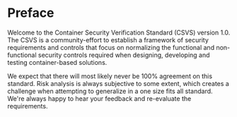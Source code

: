 # Preface

Welcome to the Container Security Verification Standard (CSVS) version 1.0. The CSVS is a community-effort to establish a framework of security requirements and controls that focus on normalizing the functional and non-functional security controls required when designing, developing and testing container-based solutions.

We expect that there will most likely never be 100% agreement on this standard. Risk analysis is always subjective to some extent, which creates a challenge when attempting to generalize in a one size fits all standard. We're always happy to hear your feedback and re-evaluate the requirements.
